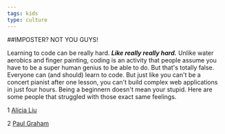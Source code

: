 ```yaml
---
tags: kids
type: culture
---
```


##IMPOSTER? NOT YOU GUYS!


Learning to code can be really hard. ***Like really really hard.*** Unlike water aerobics and finger painting, coding is an activity that people assume you have to be a super human genius to be able to do. But that's totally false. Everyone can (and should) learn to code. But just like you can't be a concert pianist after one lesson, you can't build complex web applications in just four hours. Being a beginnern doesn't mean your stupid. Here are some people that struggled with those exact same feelings.

1 [Alicia Liu]( https://medium.com/@aliciatweet/overcoming-impostor-syndrome-bdae04e46ec5)

2 [Paul Graham](http://www.paulgraham.com/hp.html)